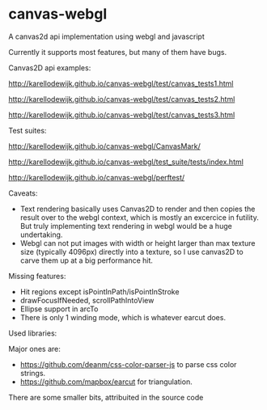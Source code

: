 # canvas-webgl
A canvas2d api implementation using webgl and javascript

Currently it supports most features, but many of them have bugs. 

Canvas2D api examples:

http://karellodewijk.github.io/canvas-webgl/test/canvas_tests1.html

http://karellodewijk.github.io/canvas-webgl/test/canvas_tests2.html

http://karellodewijk.github.io/canvas-webgl/test/canvas_tests3.html

Test suites:

http://karellodewijk.github.io/canvas-webgl/CanvasMark/

http://karellodewijk.github.io/canvas-webgl/test_suite/tests/index.html

http://karellodewijk.github.io/canvas-webgl/perftest/

Caveats:

- Text rendering basically uses Canvas2D to render and then copies the result over to the webgl context, which is mostly an excercice in futility. But truly implementing text rendering in webgl would be a huge undertaking.
- Webgl can not put images with width or height larger than max texture size (typically 4096px) directly into a texture, so I use canvas2D to carve them up at a big performance hit.

Missing features:

- Hit regions except isPointInPath/isPointInStroke
- drawFocusIfNeeded, scrollPathIntoView
- Ellipse support in arcTo
- There is only 1 winding mode, which is whatever earcut does.

Used libraries:

Major ones are:
- https://github.com/deanm/css-color-parser-js to parse css color strings. 
- https://github.com/mapbox/earcut for triangulation.

There are some smaller bits, attribuited in the source code
